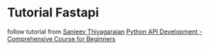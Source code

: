 # Tutorial Fastapi
follow tutorial from
[Sanjeev Thiyagarajan](https://www.youtube.com/channel/UC2sYgV-NV6S5_-pqLGChoNQ)
[Python API Development - Comprehensive Course for Beginners](https://www.youtube.com/watch?v=0sOvCWFmrtA)
